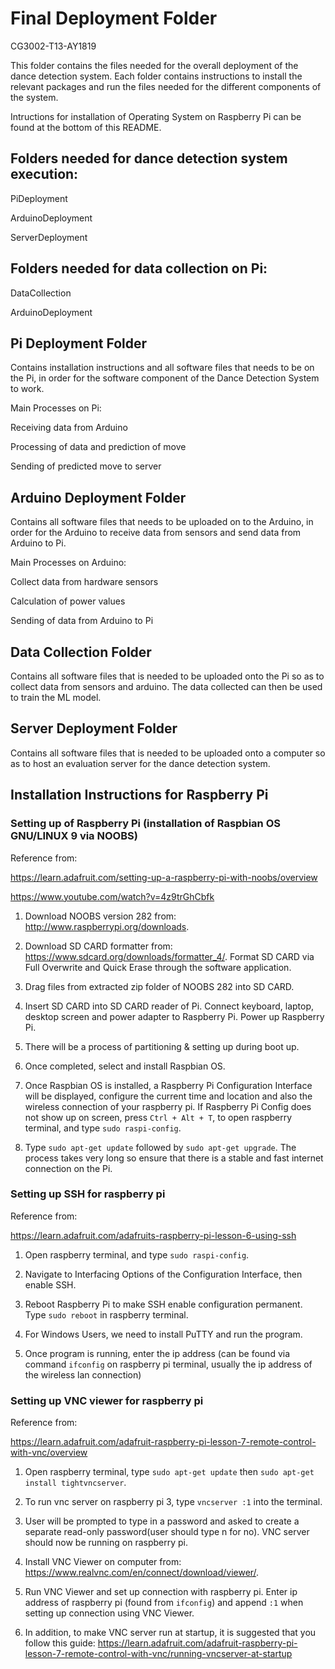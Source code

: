 # Final Deployment Folder

CG3002-T13-AY1819

This folder contains the files needed for the overall deployment of the dance detection system. Each folder contains instructions to install the relevant packages and run the files needed for the different components of the system.

Intructions for installation of Operating System on Raspberry Pi can be found at the bottom of this README.

## Folders needed for dance detection system execution:

PiDeployment

ArduinoDeployment

ServerDeployment

## Folders needed for data collection on Pi:

DataCollection

ArduinoDeployment

## Pi Deployment Folder

Contains installation instructions and all software files
that needs to be on the Pi, in order for the software
component of the Dance Detection System to work.

Main Processes on Pi:

Receiving data from Arduino

Processing of data and prediction of move

Sending of predicted move to server 


## Arduino Deployment Folder

Contains all software files that needs to be uploaded on to the Arduino, in order for
the Arduino to receive data from sensors and send data from Arduino to Pi. 

Main Processes on Arduino:

Collect data from hardware sensors

Calculation of power values

Sending of data from Arduino to Pi

## Data Collection Folder

Contains all software files that is needed to be uploaded onto the Pi so as to collect data from sensors and arduino.
The data collected can then be used to train the ML model.

## Server Deployment Folder

Contains all software files that is needed to be uploaded onto a computer so as to host an evaluation server for the dance detection system.

## Installation Instructions for Raspberry Pi

### Setting up of Raspberry Pi (installation of Raspbian OS GNU/LINUX 9 via NOOBS)
Reference from:

https://learn.adafruit.com/setting-up-a-raspberry-pi-with-noobs/overview

https://www.youtube.com/watch?v=4z9trGhCbfk

1. Download NOOBS version 282 from: http://www.raspberrypi.org/downloads.

2. Download SD CARD formatter from: https://www.sdcard.org/downloads/formatter_4/.
Format SD CARD via Full Overwrite and Quick Erase through the software application.

3. Drag files from extracted zip folder of NOOBS 282 into SD CARD.

4. Insert SD CARD into SD CARD reader of Pi. Connect keyboard, laptop, desktop screen and power adapter to Raspberry Pi. Power up Raspberry Pi.

5. There will be a process of partitioning & setting up during boot up.

6. Once completed, select and install Raspbian OS. 

7. Once Raspbian OS is installed, a Raspberry Pi Configuration Interface will be displayed, configure the current time and location and also the wireless connection of your raspberry pi. If Raspberry Pi Config does not show up on screen, press `Ctrl + Alt + T`, to open raspberry terminal, and type `sudo raspi-config`.

8. Type `sudo apt-get update` followed by `sudo apt-get upgrade`. The process takes very long so ensure that there is a stable and fast internet connection on the Pi.

### Setting up SSH for raspberry pi
Reference from:

https://learn.adafruit.com/adafruits-raspberry-pi-lesson-6-using-ssh

1. Open raspberry terminal, and type `sudo raspi-config`.

2. Navigate to Interfacing Options of the Configuration Interface, then enable SSH.

3. Reboot Raspberry Pi to make SSH enable configuration permanent. Type `sudo reboot` in raspberry terminal.

4. For Windows Users, we need to install PuTTY and run the program.

5. Once program is running, enter the ip address (can be found via command `ifconfig` on raspberry pi terminal, usually the ip address of the wireless lan connection)

### Setting up VNC viewer for raspberry pi
Reference from: 

https://learn.adafruit.com/adafruit-raspberry-pi-lesson-7-remote-control-with-vnc/overview

1. Open raspberry terminal, type `sudo apt-get update` then `sudo apt-get install tightvncserver`.

2. To run vnc server on raspberry pi 3, type `vncserver :1` into the terminal.

3. User will be prompted to type in a password and asked to create a separate read-only password(user should type n for no). VNC server 
should now be running on raspberry pi.

4. Install VNC Viewer on computer from: https://www.realvnc.com/en/connect/download/viewer/.

5. Run VNC Viewer and set up connection with raspberry pi. Enter ip address of raspberry pi (found from `ifconfig`) and append `:1` when setting up connection using VNC Viewer.

6. In addition, to make VNC server run at startup, it is suggested that you follow this guide: https://learn.adafruit.com/adafruit-raspberry-pi-lesson-7-remote-control-with-vnc/running-vncserver-at-startup
